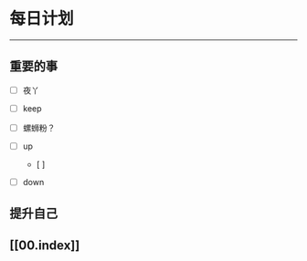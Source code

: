 
# 每日计划
---
## 重要的事

- [ ]    夜丫
- [ ]   keep
- [ ]  螺蛳粉？
- [ ] up
	- [ ] 
- [ ] down



## 提升自己

  



## [[00.index]]










